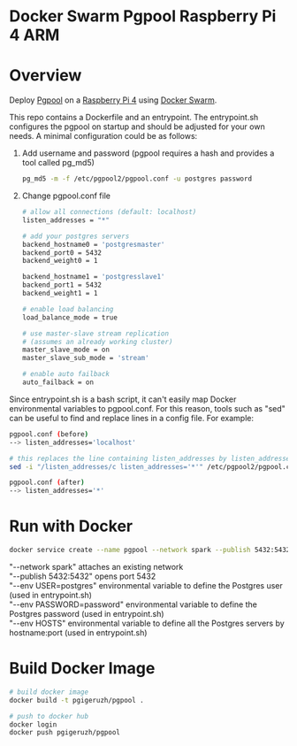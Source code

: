 # Docker Swarm Pgpool Raspberry Pi 4 ARM

# Overview

Deploy [Pgpool](https://www.pgpool.net/) on a [Raspberry Pi 4](https://www.raspberrypi.org/) using [Docker Swarm](https://docs.docker.com/engine/swarm/swarm-tutorial/create-swarm/).

This repo contains a Dockerfile and an entrypoint. The entrypoint.sh configures the pgpool on startup and should be adjusted for your own needs. A minimal configuration could be as follows:

1. Add username and password (pgpool requires a hash and provides a tool called pg_md5)

   ```bash
   pg_md5 -m -f /etc/pgpool2/pgpool.conf -u postgres password
   ```

2. Change pgpool.conf file

   ```bash
   # allow all connections (default: localhost)
   listen_addresses = "*"
   
   # add your postgres servers
   backend_hostname0 = 'postgresmaster'
   backend_port0 = 5432
   backend_weight0 = 1
   
   backend_hostname1 = 'postgresslave1'
   backend_port1 = 5432
   backend_weight1 = 1
   
   # enable load balancing
   load_balance_mode = true
   
   # use master-slave stream replication
   # (assumes an already working cluster)
   master_slave_mode = on
   master_slave_sub_mode = 'stream'
   
   # enable auto failback
   auto_failback = on
   ```

Since entrypoint.sh is a bash script, it can't easily map Docker environmental variables to pgpool.conf. For this reason, tools such as "sed" can be useful to find and replace lines in a config file. For example:

```bash
pgpool.conf (before)
--> listen_addresses='localhost'

# this replaces the line containing listen_addresses by listen_addresses='*'
sed -i "/listen_addresses/c listen_addresses='*'" /etc/pgpool2/pgpool.conf

pgpool.conf (after)
--> listen_addresses='*'
```

# Run with Docker

```bash
docker service create --name pgpool --network spark --publish 5432:5432 --env USER=postgres --env PASSWORD=password --env HOSTS=postgresmaster:5432:postgresslave1:5432:postgresslave2:5432:postgresslave3:5432 pgigeruzh/pgpool
```

"--network spark" attaches an existing network  
"--publish 5432:5432" opens port 5432  
"--env USER=postgres" environmental variable to define the Postgres user (used in entrypoint.sh)  
"--env PASSWORD=password" environmental variable to define the Postgres password (used in entrypoint.sh)  
"--env HOSTS" environmental variable to define all the Postgres servers by hostname:port (used in entrypoint.sh)  

# Build Docker Image

```bash
# build docker image
docker build -t pgigeruzh/pgpool .

# push to docker hub
docker login
docker push pgigeruzh/pgpool
```